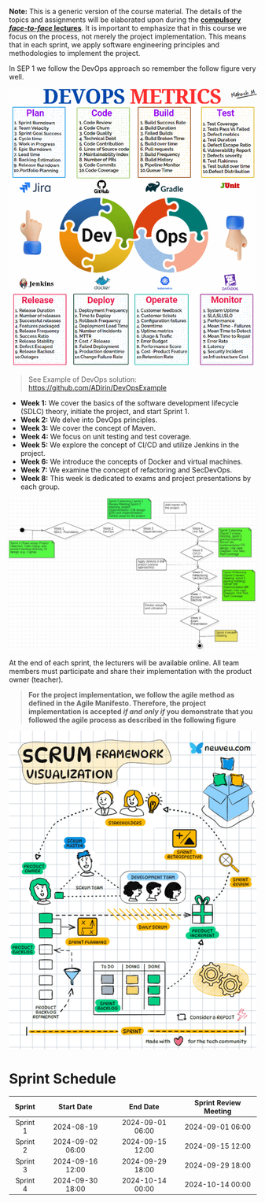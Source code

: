 **Note:** This is a generic version of the course material. The details of the topics and assignments will be elaborated upon during the **<ins>compulsory *face-to-face* lectures</ins>**. It is important to emphasize that in this course we focus on the process, not merely the project implementation. This means that in each sprint, we apply software engineering principles and methodologies to implement the project.

In SEP 1 we follow the DevOps approach so remember the follow figure very well.

 ![DevOps introduction](Images/DevOps.gif)


>  See Example of DevOps solution: https://github.com/ADirin/DevOpsExample

- **Week 1:** We cover the basics of the software development lifecycle (SDLC) theory, initiate the project, and start Sprint 1.
- **Week 2:** We delve into DevOps principles.
- **Week 3:** We cover the concept of Maven.
- **Week 4:** We focus on unit testing and test coverage.
- **Week 5:** We explore the concept of CI/CD and utilize Jenkins in the project.
- **Week 6:** We introduce the concepts of Docker and virtual machines.
- **Week 7:** We examine the concept of refactoring and SecDevOps.
- **Week 8:** This week is dedicated to exams and project presentations by each group.


![Sample Image](Images/ThecourseOutlines.JPG)

At the end of each sprint, the lecturers will be available online. All team members must participate and share their implementation with the product owner (teacher).
> **For the project implementation, we follow the agile method as defined in the Agile Manifesto. Therefore, the project implementation is accepted *if and only if* you demonstrate that you followed the agile process as described in the following figure**

![Project Implementation](Images/Scrum.gif)

# Sprint Schedule

|   Sprint   |   Start Date   |       End Date       | Sprint Review Meeting |
|:----------:|:--------------:|:--------------------:|:---------------------:|
|  Sprint 1  | 2024-08-19     | 2024-09-01 06:00     | 2024-09-01 06:00      |
|  Sprint 2  | 2024-09-02 06:00 | 2024-09-15 12:00     | 2024-09-15 12:00      |
|  Sprint 3  | 2024-09-16 12:00 | 2024-09-29 18:00     | 2024-09-29 18:00      |
|  Sprint 4  | 2024-09-30 18:00 | 2024-10-14 00:00     | 2024-10-14 00:00      |



